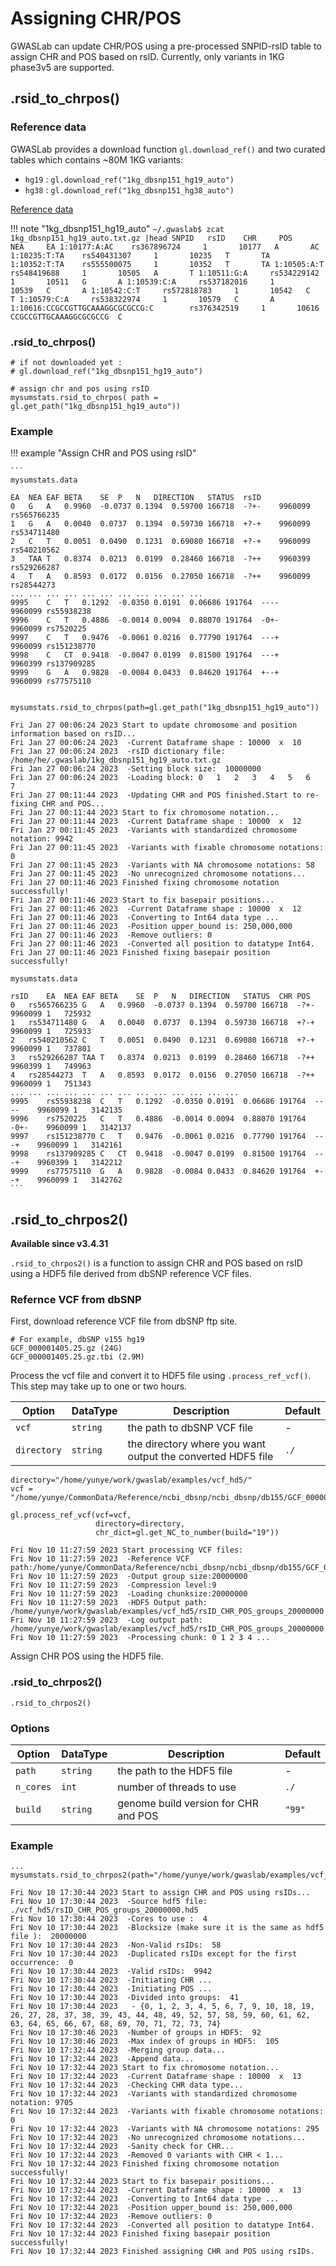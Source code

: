 # Assigning CHR/POS

GWASLab can update CHR/POS using a pre-processed SNPID-rsID table to assign CHR and POS based on rsID. Currently, only variants in 1KG phase3v5 are supported.  




## .rsid_to_chrpos()

### Reference data
GWASLab provides a download function `gl.download_ref()` and two curated tables which contains ~80M 1KG variants:

- `hg19` : `gl.download_ref("1kg_dbsnp151_hg19_auto")`
- `hg38` : `gl.download_ref("1kg_dbsnp151_hg38_auto")`

[Reference data](https://cloufield.github.io/gwaslab/Reference/)

!!! note "1kg_dbsnp151_hg19_auto"
    ```
    ~/.gwaslab$ zcat 1kg_dbsnp151_hg19_auto.txt.gz |head
    SNPID   rsID    CHR     POS     NEA     EA
    1:10177:A:AC    rs367896724     1       10177   A       AC
    1:10235:T:TA    rs540431307     1       10235   T       TA
    1:10352:T:TA    rs555500075     1       10352   T       TA
    1:10505:A:T     rs548419688     1       10505   A       T
    1:10511:G:A     rs534229142     1       10511   G       A
    1:10539:C:A     rs537182016     1       10539   C       A
    1:10542:C:T     rs572818783     1       10542   C       T
    1:10579:C:A     rs538322974     1       10579   C       A
    1:10616:CCGCCGTTGCAAAGGCGCGCCG:C        rs376342519     1       10616   CCGCCGTTGCAAAGGCGCGCCG  C
    ```


### .rsid_to_chrpos()

```
# if not downloaded yet :
# gl.download_ref("1kg_dbsnp151_hg19_auto")

# assign chr and pos using rsID
mysumstats.rsid_to_chrpos( path = gl.get_path("1kg_dbsnp151_hg19_auto"))
```


### Example 

!!! example "Assign CHR and POS using rsID"

    ```
    mysumstats.data
    
    EA	NEA	EAF	BETA	SE	P	N	DIRECTION	STATUS	rsID
    0	G	A	0.9960	-0.0737	0.1394	0.59700	166718	-?+-	9960099	rs565766235
    1	G	A	0.0040	0.0737	0.1394	0.59730	166718	+?-+	9960099	rs534711480
    2	C	T	0.0051	0.0490	0.1231	0.69080	166718	+?-+	9960099	rs540210562
    3	TAA	T	0.8374	0.0213	0.0199	0.28460	166718	-?++	9960399	rs529266287
    4	T	A	0.8593	0.0172	0.0156	0.27050	166718	-?++	9960099	rs28544273
    ...	...	...	...	...	...	...	...	...	...	...
    9995	C	T	0.1292	-0.0350	0.0191	0.06686	191764	----	9960099	rs55938238
    9996	C	T	0.4886	-0.0014	0.0094	0.88070	191764	-0+-	9960099	rs7520225
    9997	C	T	0.9476	-0.0061	0.0216	0.77790	191764	---+	9960099	rs151238770
    9998	C	CT	0.9418	-0.0047	0.0199	0.81500	191764	---+	9960399	rs137909285
    9999	G	A	0.9828	-0.0084	0.0433	0.84620	191764	+--+	9960099	rs77575110
    
    
    mysumstats.rsid_to_chrpos(path=gl.get_path("1kg_dbsnp151_hg19_auto"))
    
    Fri Jan 27 00:06:24 2023 Start to update chromosome and position information based on rsID...
    Fri Jan 27 00:06:24 2023  -Current Dataframe shape : 10000  x  10
    Fri Jan 27 00:06:24 2023  -rsID dictionary file: /home/he/.gwaslab/1kg_dbsnp151_hg19_auto.txt.gz
    Fri Jan 27 00:06:24 2023  -Setting block size:  10000000
    Fri Jan 27 00:06:24 2023  -Loading block: 0   1   2   3   4   5   6   7   
    Fri Jan 27 00:11:44 2023  -Updating CHR and POS finished.Start to re-fixing CHR and POS... 
    Fri Jan 27 00:11:44 2023 Start to fix chromosome notation...
    Fri Jan 27 00:11:44 2023  -Current Dataframe shape : 10000  x  12
    Fri Jan 27 00:11:45 2023  -Variants with standardized chromosome notation: 9942
    Fri Jan 27 00:11:45 2023  -Variants with fixable chromosome notations: 0
    Fri Jan 27 00:11:45 2023  -Variants with NA chromosome notations: 58
    Fri Jan 27 00:11:45 2023  -No unrecognized chromosome notations...
    Fri Jan 27 00:11:46 2023 Finished fixing chromosome notation successfully!
    Fri Jan 27 00:11:46 2023 Start to fix basepair positions...
    Fri Jan 27 00:11:46 2023  -Current Dataframe shape : 10000  x  12
    Fri Jan 27 00:11:46 2023  -Converting to Int64 data type ...
    Fri Jan 27 00:11:46 2023  -Position upper_bound is: 250,000,000
    Fri Jan 27 00:11:46 2023  -Remove outliers: 0
    Fri Jan 27 00:11:46 2023  -Converted all position to datatype Int64.
    Fri Jan 27 00:11:46 2023 Finished fixing basepair position successfully!
    
    mysumstats.data
    
    rsID	EA	NEA	EAF	BETA	SE	P	N	DIRECTION	STATUS	CHR	POS
    0	rs565766235	G	A	0.9960	-0.0737	0.1394	0.59700	166718	-?+-	9960099	1	725932
    1	rs534711480	G	A	0.0040	0.0737	0.1394	0.59730	166718	+?-+	9960099	1	725933
    2	rs540210562	C	T	0.0051	0.0490	0.1231	0.69080	166718	+?-+	9960099	1	737801
    3	rs529266287	TAA	T	0.8374	0.0213	0.0199	0.28460	166718	-?++	9960399	1	749963
    4	rs28544273	T	A	0.8593	0.0172	0.0156	0.27050	166718	-?++	9960099	1	751343
    ...	...	...	...	...	...	...	...	...	...	...	...	...
    9995	rs55938238	C	T	0.1292	-0.0350	0.0191	0.06686	191764	----	9960099	1	3142135
    9996	rs7520225	C	T	0.4886	-0.0014	0.0094	0.88070	191764	-0+-	9960099	1	3142137
    9997	rs151238770	C	T	0.9476	-0.0061	0.0216	0.77790	191764	---+	9960099	1	3142161
    9998	rs137909285	C	CT	0.9418	-0.0047	0.0199	0.81500	191764	---+	9960399	1	3142212
    9999	rs77575110	G	A	0.9828	-0.0084	0.0433	0.84620	191764	+--+	9960099	1	3142762
    ```


## .rsid_to_chrpos2()

**Available since v3.4.31**

`.rsid_to_chrpos2()` is a function to assign CHR and POS based on rsID using a HDF5 file derived from dbSNP reference VCF files.

### Refernce VCF from dbSNP

First, download reference VCF file from dbSNP ftp site.

```
# For example, dbSNP v155 hg19
GCF_000001405.25.gz (24G)
GCF_000001405.25.gz.tbi (2.9M)
```

Process the vcf file and convert it to HDF5 file using `.process_ref_vcf()`. This step may take up to one or two hours.

| Option      | DataType | Description                                                 | Default |
|-------------|----------|-------------------------------------------------------------|---------|
| `vcf`       | `string` | the path to dbSNP VCF file                                  | -       |
| `directory` | `string` | the directory where you want output the converted HDF5 file | `./`    |

```
directory="/home/yunye/work/gwaslab/examples/vcf_hd5/"
vcf = "/home/yunye/CommonData/Reference/ncbi_dbsnp/ncbi_dbsnp/db155/GCF_000001405.25.gz"

gl.process_ref_vcf(vcf=vcf,
                   directory=directory,
                   chr_dict=gl.get_NC_to_number(build="19"))

Fri Nov 10 11:27:59 2023 Start processing VCF files:
Fri Nov 10 11:27:59 2023  -Reference VCF path:/home/yunye/CommonData/Reference/ncbi_dbsnp/ncbi_dbsnp/db155/GCF_000001405.25.gz
Fri Nov 10 11:27:59 2023  -Output group size:20000000
Fri Nov 10 11:27:59 2023  -Compression level:9
Fri Nov 10 11:27:59 2023  -Loading chunksize:20000000
Fri Nov 10 11:27:59 2023  -HDF5 Output path: /home/yunye/work/gwaslab/examples/vcf_hd5/rsID_CHR_POS_groups_20000000.h5
Fri Nov 10 11:27:59 2023  -Log output path: /home/yunye/work/gwaslab/examples/vcf_hd5/rsID_CHR_POS_groups_20000000.log
Fri Nov 10 11:27:59 2023  -Processing chunk: 0 1 2 3 4 ...
```

Assign CHR POS using the HDF5 file. 

### .rsid_to_chrpos2()

```
.rsid_to_chrpos2()
```


### Options
| Option    | DataType | Description                          | Default |
|-----------|----------|--------------------------------------|---------|
| `path`    | `string` | the path to the HDF5 file            | -       |
| `n_cores` | `int`    | number of threads to use             | `./`    |
| `build`   | `string` | genome build version for CHR and POS | `"99"`  |


### Example

```
...
mysumstats.rsid_to_chrpos2(path="/home/yunye/work/gwaslab/examples/vcf_hd5/rsID_CHR_POS_groups_20000000.h5")

Fri Nov 10 17:30:44 2023 Start to assign CHR and POS using rsIDs... 
Fri Nov 10 17:30:44 2023  -Source hdf5 file:  ./vcf_hd5/rsID_CHR_POS_groups_20000000.hd5
Fri Nov 10 17:30:44 2023  -Cores to use :  4
Fri Nov 10 17:30:44 2023  -Blocksize (make sure it is the same as hdf5 file ):  20000000
Fri Nov 10 17:30:44 2023  -Non-Valid rsIDs:  58
Fri Nov 10 17:30:44 2023  -Duplicated rsIDs except for the first occurrence:  0
Fri Nov 10 17:30:44 2023  -Valid rsIDs:  9942
Fri Nov 10 17:30:44 2023  -Initiating CHR ... 
Fri Nov 10 17:30:44 2023  -Initiating POS ... 
Fri Nov 10 17:30:44 2023  -Divided into groups:  41
Fri Nov 10 17:30:44 2023   - {0, 1, 2, 3, 4, 5, 6, 7, 9, 10, 18, 19, 26, 27, 28, 37, 38, 39, 43, 44, 48, 49, 52, 57, 58, 59, 60, 61, 62, 63, 64, 65, 66, 67, 68, 69, 70, 71, 72, 73, 74}
Fri Nov 10 17:30:46 2023  -Number of groups in HDF5:  92
Fri Nov 10 17:30:46 2023  -Max index of groups in HDF5:  105
Fri Nov 10 17:32:44 2023  -Merging group data... 
Fri Nov 10 17:32:44 2023  -Append data... 
Fri Nov 10 17:32:44 2023 Start to fix chromosome notation...
Fri Nov 10 17:32:44 2023  -Current Dataframe shape : 10000  x  13
Fri Nov 10 17:32:44 2023  -Checking CHR data type...
Fri Nov 10 17:32:44 2023  -Variants with standardized chromosome notation: 9705
Fri Nov 10 17:32:44 2023  -Variants with fixable chromosome notations: 0
Fri Nov 10 17:32:44 2023  -Variants with NA chromosome notations: 295
Fri Nov 10 17:32:44 2023  -No unrecognized chromosome notations...
Fri Nov 10 17:32:44 2023  -Sanity check for CHR...
Fri Nov 10 17:32:44 2023  -Removed 0 variants with CHR < 1...
Fri Nov 10 17:32:44 2023 Finished fixing chromosome notation successfully!
Fri Nov 10 17:32:44 2023 Start to fix basepair positions...
Fri Nov 10 17:32:44 2023  -Current Dataframe shape : 10000  x  13
Fri Nov 10 17:32:44 2023  -Converting to Int64 data type ...
Fri Nov 10 17:32:44 2023  -Position upper_bound is: 250,000,000
Fri Nov 10 17:32:44 2023  -Remove outliers: 0
Fri Nov 10 17:32:44 2023  -Converted all position to datatype Int64.
Fri Nov 10 17:32:44 2023 Finished fixing basepair position successfully!
Fri Nov 10 17:32:44 2023 Finished assigning CHR and POS using rsIDs.
```